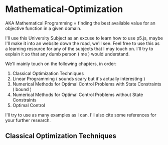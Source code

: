 # Mathematical-Optimization
AKA Mathematical Programming = finding the best available value for an objective function in a given domain.

I'll use this University Subject as an excuse to learn how to use p5.js, maybe I'll make it into an website down the road, we'll see.
Feel free to use this as a learning resource for any of the subjects that I may touch on. I'll try to explain it so that any dumb person ( me ) would understand. 

We'll mainly touch on the following chapters, in order:
1. Classical Optimization Techniques
2. Linear Programming ( sounds scary but it's actually interesting )
3. Numerical Methods for Optimal Control Problems with State Constraints ( bound )
4. Numerical Methods for Optimal Control Problems without State Constraints
5. Optimal Control

I'll try to use as many examples as I can. I'll also cite some references for your further research.

## Classical Optimization Techniques

